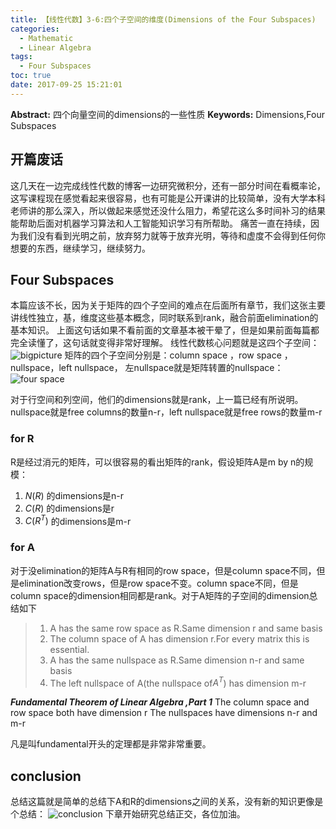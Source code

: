 ```yaml
---
title: 【线性代数】3-6:四个子空间的维度(Dimensions of the Four Subspaces)
categories:
  - Mathematic
  - Linear Algebra
tags:
  - Four Subspaces
toc: true
date: 2017-09-25 15:21:01
---
```


**Abstract:** 四个向量空间的dimensions的一些性质
**Keywords:** Dimensions,Four Subspaces

<!--more-->
## 开篇废话
这几天在一边完成线性代数的博客一边研究微积分，还有一部分时间在看概率论，这写课程现在感觉看起来很容易，也有可能是公开课讲的比较简单，没有大学本科老师讲的那么深入，所以做起来感觉还没什么阻力，希望花这么多时间补习的结果能帮助后面对机器学习算法和人工智能知识学习有所帮助。
痛苦一直在持续，因为我们没有看到光明之前，放弃努力就等于放弃光明，等待和虚度不会得到任何你想要的东西，继续学习，继续努力。
## Four Subspaces
本篇应该不长，因为关于矩阵的四个子空间的难点在后面所有章节，我们这张主要讲线性独立，基，维度这些基本概念，同时联系到rank，融合前面elimination的基本知识。
上面这句话如果不看前面的文章基本被干晕了，但是如果前面每篇都完全读懂了，这句话就变得非常好理解。
线性代数核心问题就是这四个子空间：
![bigpicture](bigpicture.png)
矩阵的四个子空间分别是：column space ，row space ，nullspace，left nullspace，
左nullspace就是矩阵转置的nullspace：
![four space](fourSpace.png)

对于行空间和列空间，他们的dimensions就是rank，上一篇已经有所说明。
nullspace就是free columns的数量n-r，left nullspace就是free rows的数量m-r
### for R
R是经过消元的矩阵，可以很容易的看出矩阵的rank，假设矩阵A是m by n的规模：
1) $N(R)$ 的dimensions是n-r
2) $C(R)$ 的dimensions是r
3) $C(R^T)$ 的dimensions是m-r
### for A
对于没elimination的矩阵A与R有相同的row space，但是column space不同，但是elimination改变rows，但是row space不变。column space不同，但是column space的dimension相同都是rank。对于A矩阵的子空间的dimension总结如下

>1) A has the same row space as R.Same dimension r and same basis
>2) The column space of A has dimension r.For every matrix this is essential.
>3) A has the same nullspace as R.Same dimension n-r and same basis
>4) The left nullspace of A(the nullspace of$A^T$) has dimension m-r

***Fundamental Theorem of Linear Algebra ,Part 1***
The column space and row space both have dimension r
The nullspaces have dimensions n-r and m-r

凡是叫fundamental开头的定理都是非常非常重要。
## conclusion
总结这篇就是简单的总结下A和R的dimensions之间的关系，没有新的知识更像是个总结：
![conclusion](conclusion.png)
下章开始研究总结正交，各位加油。
